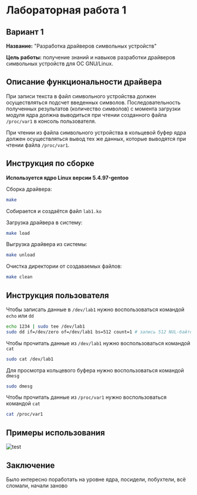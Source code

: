 # Лабораторная работа 1
## Вариант 1

**Название:** "Разработка драйверов символьных устройств"

**Цель работы:** получение знаний и навыков разработки драйверов символьных устройств
для ОС GNU/Linux.

## Описание функциональности драйвера

При записи текста в файл символьного устройства должен осуществляться подсчет введенных символов.
Последовательность полученных результатов (количество символов) с момента загрузки модуля ядра
должна выводиться при чтении созданного файла `/proc/var1` в консоль пользователя.

При чтении из файла символьного устройства в кольцевой буфер ядра должен осуществляться
вывод тех же данных, которые выводятся при чтении файла `/proc/var1`.

## Инструкция по сборке

**Используется ядро Linux версии 5.4.97-gentoo**

Сборка драйвера:
```bash
make
```

Собирается и создаётся файл `lab1.ko`

Загрузка драйвера в систему:
```bash
make load
```

Выгрузка драйвера из системы:
```bash
make unload
```

Очистка директории от создаваемых файлов:
```bash
make clean
```

## Инструкция пользователя

Чтобы записать данные в `/dev/lab1` нужно воспользоваться командой `echo` или `dd`
```bash
echo 1234 | sudo tee /dev/lab1
sudo dd if=/dev/zero of=/dev/lab1 bs=512 count=1 # запись 512 NUL-байтов
```

Чтобы прочитать данные из `/dev/lab1` нужно воспользоваться командой `cat`
```bash
sudo cat /dev/lab1
```

Для просмотра кольцевого буфера нужно воспользоваться командой `dmesg`
``` bash
sudo dmesg
```

Чтобы прочитать данные из `/proc/var1` нужно воспользоваться командой `cat`
```bash
cat /proc/var1
```

## Примеры использования

![test](https://github.com/ProgMiner/io-systems/blob/master/lab1/img/test.jpg?raw=true)

## Заключение
Было интересно поработать на уровне ядра, посидели, побухтели, всё сломали, начали заново

